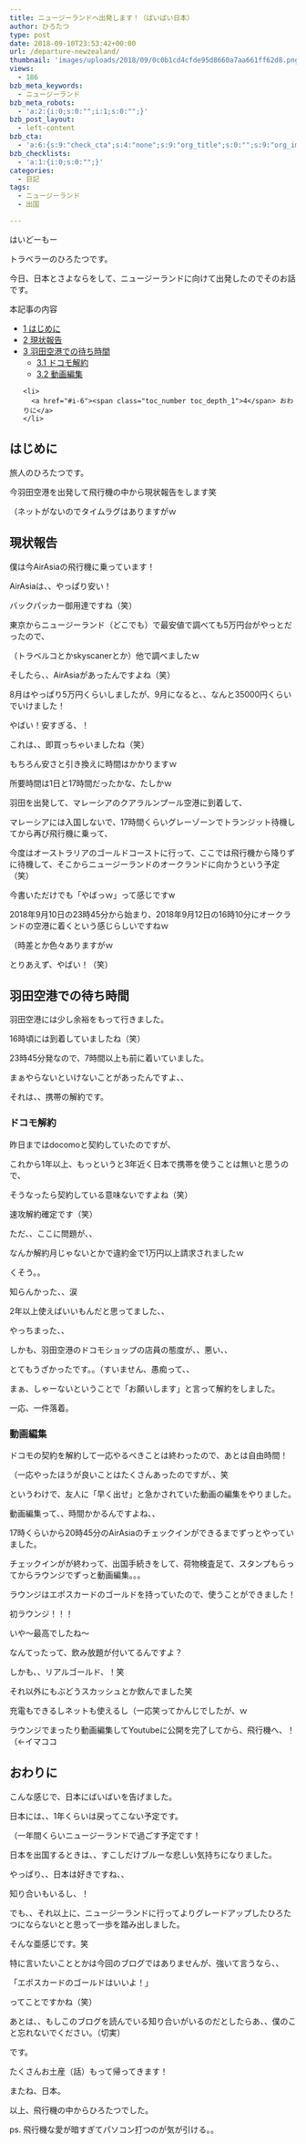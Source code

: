 ```yaml
---
title: ニュージーランドへ出発します！（ばいばい日本）
author: ひろたつ
type: post
date: 2018-09-10T23:53:42+00:00
url: /departure-newzealand/
thumbnail: 'images/uploads/2018/09/0c0b1cd4cfde95d8660a7aa661ff62d8.png?fit=304%2C171&ssl=1'
views:
  - 186
bzb_meta_keywords:
  - ニュージーランド
bzb_meta_robots:
  - 'a:2:{i:0;s:0:"";i:1;s:0:"";}'
bzb_post_layout:
  - left-content
bzb_cta:
  - 'a:6:{s:9:"check_cta";s:4:"none";s:9:"org_title";s:0:"";s:9:"org_image";s:0:"";s:11:"org_content";s:0:"";s:15:"org_button_text";s:0:"";s:14:"org_button_url";s:0:"";}'
bzb_checklists:
  - 'a:1:{i:0;s:0:"";}'
categories:
  - 日記
tags:
  - ニュージーランド
  - 出国

---
```

はいどーもー
  
トラベラーのひろたつです。

今日、日本とさよならをして、ニュージーランドに向けて出発したのでそのお話です。

<!--more-->

<div id="toc_container" class="toc_transparent no_bullets">
  <p class="toc_title">
    本記事の内容
  </p>
  
  <ul class="toc_list">
    <li>
      <a href="#i"><span class="toc_number toc_depth_1">1</span> はじめに</a>
    </li>
    <li>
      <a href="#i-2"><span class="toc_number toc_depth_1">2</span> 現状報告</a>
    </li>
    <li>
      <a href="#i-3"><span class="toc_number toc_depth_1">3</span> 羽田空港での待ち時間</a><ul>
        <li>
          <a href="#i-4"><span class="toc_number toc_depth_2">3.1</span> ドコモ解約</a>
        </li>
        <li>
          <a href="#i-5"><span class="toc_number toc_depth_2">3.2</span> 動画編集</a>
        </li>
      </ul>
    </li>
    
    <li>
      <a href="#i-6"><span class="toc_number toc_depth_1">4</span> おわりに</a>
    </li>
  </ul>
</div>

## <span id="i">はじめに</span>

旅人のひろたつです。
  
今羽田空港を出発して飛行機の中から現状報告をします笑
  
（ネットがないのでタイムラグはありますがｗ

## <span id="i-2">現状報告</span>

僕は今AirAsiaの飛行機に乗っています！
  
AirAsiaは、、やっぱり安い！
  
バックパッカー御用達ですね（笑）

東京からニュージーランド（どこでも）で最安値で調べても5万円台がやっとだったので、
  
（トラベルコとかskyscanerとか）他で調べましたｗ

そしたら、、AirAsiaがあったんですよね（笑）

8月はやっぱり5万円くらいしましたが、9月になると、、なんと35000円くらいでいけました！
  
やばい！安すぎる、！

これは、、即買っちゃいましたね（笑）

もちろん安さと引き換えに時間はかかりますｗ

所要時間は1日と17時間だったかな、たしかｗ

羽田を出発して、マレーシアのクアラルンプール空港に到着して、
  
マレーシアには入国しないで、17時間くらいグレーゾーンでトランジット待機してから再び飛行機に乗って、
  
今度はオーストラリアのゴールドコーストに行って、ここでは飛行機から降りずに待機して、そこからニュージーランドのオークランドに向かうという予定（笑）

今書いただけでも「やばっｗ」って感じですw

2018年9月10日の23時45分から始まり、2018年9月12日の16時10分にオークランドの空港に着くという感じらしいですねｗ
  
（時差とか色々ありますがｗ

とりあえず、やばい！（笑）

## <span id="i-3">羽田空港での待ち時間</span>

羽田空港には少し余裕をもって行きました。
  
16時頃には到着していましたね（笑）
  
23時45分発なので、7時間以上も前に着いていました。

まぁやらないといけないことがあったんですよ、、
  
それは、、携帯の解約です。

### <span id="i-4">ドコモ解約</span>

昨日まではdocomoと契約していたのですが、
  
これから1年以上、もっというと3年近く日本で携帯を使うことは無いと思うので、
  
そうなったら契約している意味ないですよね（笑）

速攻解約確定です（笑）

ただ、、ここに問題が、、

なんか解約月じゃないとかで違約金で1万円以上請求されましたｗ

くそう。。

知らんかった、、涙

2年以上使えばいいもんだと思ってました、、
  
やっちまった、、

しかも、羽田空港のドコモショップの店員の態度が、、悪い、、
  
とてもうざかったです。。（すいません、愚痴って、、

まぁ、しゃーないということで「お願いします」と言って解約をしました。

一応、一件落着。

### <span id="i-5">動画編集</span>

ドコモの契約を解約して一応やるべきことは終わったので、あとは自由時間！
  
（一応やったほうが良いことはたくさんあったのですが、、笑

というわけで、友人に「早く出せ」と急かされていた動画の編集をやりました。

動画編集って、、時間かかるんですよね、、

17時くらいから20時45分のAirAsiaのチェックインができるまでずっとやっていました。

チェックインがが終わって、出国手続きをして、荷物検査足て、スタンプもらってからラウンジでずっと動画編集。。。

ラウンジはエポスカードのゴールドを持っていたので、使うことができました！
  
初ラウンジ！！！

いや〜最高でしたね〜

なんてったって、飲み放題が付いてるんですよ？
  
しかも、、リアルゴールド、！笑
  
それ以外にもぶどうスカッシュとか飲んでました笑

充電もできるしネットも使えるし（一応笑ってかんじでしたが、ｗ

ラウンジでまったり動画編集してYoutubeに公開を完了してから、飛行機へ、！（←イマココ

## <span id="i-6">おわりに</span>

こんな感じで、日本にばいばいを告げました。

日本には、、1年くらいは戻ってこない予定です。
  
（一年間くらいニュージーランドで過ごす予定です！

日本を出国するときは、、すこしだけブルーな悲しい気持ちになりました。
  
やっぱり、、日本は好きですね、、
  
知り合いもいるし、！

でも、、それ以上に、ニュージーランドに行ってよりグレードアップしたひろたつにならないとと思って一歩を踏み出しました。

そんな亜感じです。笑

特に言いたいこととかは今回のブログではありませんが、強いて言うなら、、

「エポスカードのゴールドはいいよ！」

ってことですかね（笑）

あとは、、もしこのブログを読んでいる知り合いがいるのだとしたらあ、、僕のこと忘れないでください。（切実）

です。

たくさんお土産（話）もって帰ってきます！

またね、日本。

以上、飛行機の中からひろたつでした。

ps. 飛行機な愛が暗すぎてパソコン打つのが気が引ける。。

<div style="font-size: 0px; height: 0px; line-height: 0px; margin: 0; padding: 0; clear: both;">
</div>
